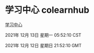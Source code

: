 # 学习中心 colearnhub
[学习中心](http://59.174.25.102:56308/colearnhub/)

2021年 12月 13日 星期一 05:52:10 CST

2021年 12月 12日 星期日 21:52:10 GMT
